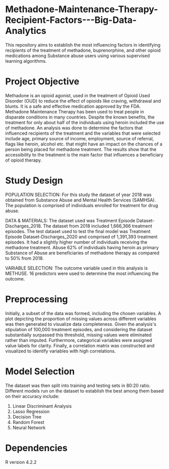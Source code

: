 # Methadone-Maintenance-Therapy-Recipient-Factors---Big-Data-Analytics
This repository aims to establish the most influencing factors  in identifying recipients of the treatment of methadone, buprenorphine, and other opioid medications among Substance abuse users using various supervised learning algorithms. 

# Project Objective
Methadone is an opioid agonist, used in the treatment of Opioid Used Disorder (OUD) to reduce the effect of opioids like craving, withdrawal and blunts. It is a safe and effective medication approved by the FDA. Methadone Maintenance Therapy has been used to treat 
people in disparate conditions in many countries. Despite the known benefits, the treatment for only about half of the individuals using heroin included the use of methadone. An analysis was done to determine the factors that influenced recipients of the treatment and the variables that were selected include age, primary source of income, employment, source of referral, flags like heroin, alcohol etc. that might have an impact on the chances of a person being placed for methadone treatment. The results show that the accessibility to the treatment is the main factor that influences a beneficiary of opioid therapy.

# Study Design
POPULATION SELECTION: For this study the dataset of year 2018 was obtained from Substance Abuse and Mental Health Services (SAMHSA). The population is comprised of individuals enrolled for treatment for drug abuse. 

DATA & MATERIALS: The dataset used was Treatment Episode Dataset-Discharges_2018. The dataset from 2018 included 1,666,366 treatment episodes. The test dataset used to test the final model was Treatment Episode Dataset-Discharges_2020 and comprised of 1,391,393 treatment episodes. It had a slightly higher number of individuals receiving the methadone treatment. Abuse 62% of individuals having heroin as primary Substance of Abuse are beneficiaries of methadone therapy as compared to 50% from 2018.

VARIABLE SELECTION: The outcome variable used in this analysis is METHUSE. 16 predictors were used to determine the most influencing the outcome.

# Preprocessing
Initially, a subset of the data was formed, including the chosen variables. A plot depicting the proportion of missing values across different variables was then generated to visualize data completeness. Given the analysis's stipulation of 100,000 treatment episodes, and considering the dataset substantially surpassed this threshold, missing values were eliminated rather than imputed. Furthermore, categorical variables were assigned value labels for clarity. Finally, a correlation matrix was constructed and visualized to identify variables with high correlations.

# Model Selection
The dataset was then split into training and testing sets in 80:20 ratio. Different models run on the dataset to establish the best among them based on their accuracy include:
1. Linear Discriminant Analysis
2. Lasso Regression
3. Decision Tree
4. Random Forest
5. Neural Network

# Dependencies
R version 4.2.2
